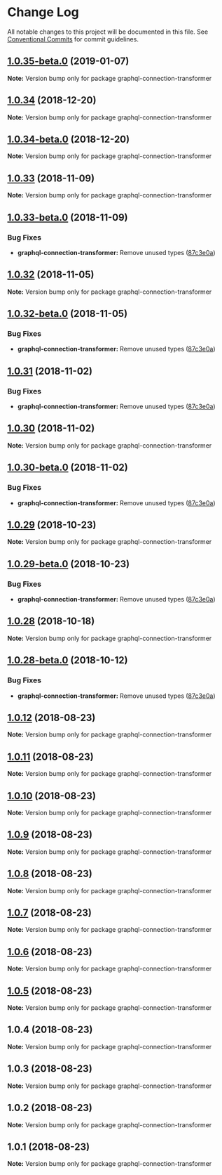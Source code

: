 # Change Log

All notable changes to this project will be documented in this file.
See [Conventional Commits](https://conventionalcommits.org) for commit guidelines.

<a name="1.0.35-beta.0"></a>
## [1.0.35-beta.0](https://github.com/aws-amplify/amplify-cli/compare/graphql-connection-transformer@1.0.34...graphql-connection-transformer@1.0.35-beta.0) (2019-01-07)




**Note:** Version bump only for package graphql-connection-transformer

<a name="1.0.34"></a>
## [1.0.34](https://github.com/aws-amplify/amplify-cli/compare/graphql-connection-transformer@1.0.34-beta.0...graphql-connection-transformer@1.0.34) (2018-12-20)




**Note:** Version bump only for package graphql-connection-transformer

<a name="1.0.34-beta.0"></a>
## [1.0.34-beta.0](https://github.com/aws-amplify/amplify-cli/compare/graphql-connection-transformer@1.0.33...graphql-connection-transformer@1.0.34-beta.0) (2018-12-20)




**Note:** Version bump only for package graphql-connection-transformer

<a name="1.0.33"></a>
## [1.0.33](https://github.com/aws-amplify/amplify-cli/compare/graphql-connection-transformer@1.0.33-beta.0...graphql-connection-transformer@1.0.33) (2018-11-09)




**Note:** Version bump only for package graphql-connection-transformer

<a name="1.0.33-beta.0"></a>
## [1.0.33-beta.0](https://github.com/aws-amplify/amplify-cli/compare/graphql-connection-transformer@1.0.12...graphql-connection-transformer@1.0.33-beta.0) (2018-11-09)


### Bug Fixes

* **graphql-connection-transformer:** Remove unused types ([87c3e0a](https://github.com/aws-amplify/amplify-cli/commit/87c3e0a))




<a name="1.0.32"></a>
## [1.0.32](https://github.com/aws-amplify/amplify-cli/compare/graphql-connection-transformer@1.0.32-beta.0...graphql-connection-transformer@1.0.32) (2018-11-05)




**Note:** Version bump only for package graphql-connection-transformer

<a name="1.0.32-beta.0"></a>
## [1.0.32-beta.0](https://github.com/aws-amplify/amplify-cli/compare/graphql-connection-transformer@1.0.12...graphql-connection-transformer@1.0.32-beta.0) (2018-11-05)


### Bug Fixes

* **graphql-connection-transformer:** Remove unused types ([87c3e0a](https://github.com/aws-amplify/amplify-cli/commit/87c3e0a))




<a name="1.0.31"></a>
## [1.0.31](https://github.com/aws-amplify/amplify-cli/compare/graphql-connection-transformer@1.0.12...graphql-connection-transformer@1.0.31) (2018-11-02)


### Bug Fixes

* **graphql-connection-transformer:** Remove unused types ([87c3e0a](https://github.com/aws-amplify/amplify-cli/commit/87c3e0a))




<a name="1.0.30"></a>
## [1.0.30](https://github.com/aws-amplify/amplify-cli/compare/graphql-connection-transformer@1.0.30-beta.0...graphql-connection-transformer@1.0.30) (2018-11-02)




**Note:** Version bump only for package graphql-connection-transformer

<a name="1.0.30-beta.0"></a>
## [1.0.30-beta.0](https://github.com/aws-amplify/amplify-cli/compare/graphql-connection-transformer@1.0.12...graphql-connection-transformer@1.0.30-beta.0) (2018-11-02)


### Bug Fixes

* **graphql-connection-transformer:** Remove unused types ([87c3e0a](https://github.com/aws-amplify/amplify-cli/commit/87c3e0a))




<a name="1.0.29"></a>
## [1.0.29](https://github.com/aws-amplify/amplify-cli/compare/graphql-connection-transformer@1.0.29-beta.0...graphql-connection-transformer@1.0.29) (2018-10-23)




**Note:** Version bump only for package graphql-connection-transformer

<a name="1.0.29-beta.0"></a>
## [1.0.29-beta.0](https://github.com/aws-amplify/amplify-cli/compare/graphql-connection-transformer@1.0.12...graphql-connection-transformer@1.0.29-beta.0) (2018-10-23)


### Bug Fixes

* **graphql-connection-transformer:** Remove unused types ([87c3e0a](https://github.com/aws-amplify/amplify-cli/commit/87c3e0a))




<a name="1.0.28"></a>
## [1.0.28](https://github.com/aws-amplify/amplify-cli/compare/graphql-connection-transformer@1.0.28-beta.0...graphql-connection-transformer@1.0.28) (2018-10-18)




**Note:** Version bump only for package graphql-connection-transformer

<a name="1.0.28-beta.0"></a>
## [1.0.28-beta.0](https://github.com/aws-amplify/amplify-cli/compare/graphql-connection-transformer@1.0.12...graphql-connection-transformer@1.0.28-beta.0) (2018-10-12)


### Bug Fixes

* **graphql-connection-transformer:** Remove unused types ([87c3e0a](https://github.com/aws-amplify/amplify-cli/commit/87c3e0a))




<a name="1.0.12"></a>
## [1.0.12](https://github.com/aws-amplify/amplify-cli/compare/graphql-connection-transformer@1.0.11...graphql-connection-transformer@1.0.12) (2018-08-23)




**Note:** Version bump only for package graphql-connection-transformer

<a name="1.0.11"></a>
## [1.0.11](https://github.com/aws-amplify/amplify-cli/compare/graphql-connection-transformer@1.0.10...graphql-connection-transformer@1.0.11) (2018-08-23)




**Note:** Version bump only for package graphql-connection-transformer

<a name="1.0.10"></a>
## [1.0.10](https://github.com/aws-amplify/amplify-cli/compare/graphql-connection-transformer@1.0.9...graphql-connection-transformer@1.0.10) (2018-08-23)




**Note:** Version bump only for package graphql-connection-transformer

<a name="1.0.9"></a>
## [1.0.9](https://github.com/aws-amplify/amplify-cli/compare/graphql-connection-transformer@1.0.8...graphql-connection-transformer@1.0.9) (2018-08-23)




**Note:** Version bump only for package graphql-connection-transformer

<a name="1.0.8"></a>
## [1.0.8](https://github.com/aws-amplify/amplify-cli/compare/graphql-connection-transformer@1.0.7...graphql-connection-transformer@1.0.8) (2018-08-23)




**Note:** Version bump only for package graphql-connection-transformer

<a name="1.0.7"></a>
## [1.0.7](https://github.com/aws-amplify/amplify-cli/compare/graphql-connection-transformer@1.0.6...graphql-connection-transformer@1.0.7) (2018-08-23)




**Note:** Version bump only for package graphql-connection-transformer

<a name="1.0.6"></a>
## [1.0.6](https://github.com/aws-amplify/amplify-cli/compare/graphql-connection-transformer@1.0.5...graphql-connection-transformer@1.0.6) (2018-08-23)




**Note:** Version bump only for package graphql-connection-transformer

<a name="1.0.5"></a>
## [1.0.5](https://github.com/aws-amplify/amplify-cli/compare/graphql-connection-transformer@1.0.4...graphql-connection-transformer@1.0.5) (2018-08-23)




**Note:** Version bump only for package graphql-connection-transformer

<a name="1.0.4"></a>
## 1.0.4 (2018-08-23)




**Note:** Version bump only for package graphql-connection-transformer

<a name="1.0.3"></a>
## 1.0.3 (2018-08-23)




**Note:** Version bump only for package graphql-connection-transformer

<a name="1.0.2"></a>
## 1.0.2 (2018-08-23)




**Note:** Version bump only for package graphql-connection-transformer

<a name="1.0.1"></a>
## 1.0.1 (2018-08-23)




**Note:** Version bump only for package graphql-connection-transformer
